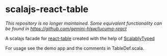 # scalajs-react-table

_This repository is no longer maintained. Some equivalent functionality can be found in https://github.com/gemini-hlsw/lucuma-react_

A scalajs facade for [react-table](https://react-table.tanstack.com/) created with the help of [ScalablyTyped](https://scalablytyped.org)

For usage see the demo app and the comments in TableDef.scala.
